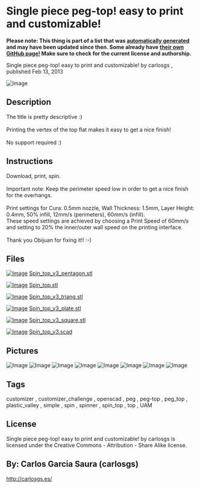 Single piece peg-top! easy to print and customizable!
===============
**Please note: This thing is part of a list that was [automatically generated](https://github.com/carlosgs/export-things) and may have been updated since then. Some already have [their own GitHub page!](https://github.com/carlosgs?tab=repositories) Make sure to check for the current license and authorship.**  

Single piece peg-top! easy to print and customizable!  by carlosgs , published Feb 13, 2013

![Image](img/2013-02-14_00.07.04_display_large.jpg "Title")

Description
--------
The title is pretty descriptive :)<br />
<br />
Printing the vertex of the top flat makes it easy to get a nice finish!<br />
<br />
No support required :)<br />

Instructions
--------
Download, print, spin.<br />
<br />
Important note: Keep the perimeter speed low in order to get a nice finish for the overhangs.<br />
<br />
Print settings for Cura: 0.5mm nozzle, Wall Thickness: 1.5mm, Layer Height: 0.4mm, 50% infill, 12mm/s (perimeters), 60mm/s (infill).<br />
These speed settings are achieved by choosing a Print Speed of 60mm/s and setting to 20% the inner/outer wall speed on the printing interface.<br />
<br />
Thank you Obijuan for fixing it!! :-)

Files
--------
[![Image](img/Spin_top_v3_pentagon_preview_tinycard.jpg)](Spin_top_v3_pentagon.stl)
 [ Spin_top_v3_pentagon.stl](Spin_top_v3_pentagon.stl)  

[![Image](img/Gears_preview_tinycard.jpg)](Spin_top.stl)
 [ Spin_top.stl](Spin_top.stl)  

[![Image](img/Spin_top_v3_triang_preview_tinycard.jpg)](Spin_top_v3_triang.stl)
 [ Spin_top_v3_triang.stl](Spin_top_v3_triang.stl)  

[![Image](img/Spin_top_v3_plate_preview_tinycard.jpg)](Spin_top_v3_plate.stl)
 [ Spin_top_v3_plate.stl](Spin_top_v3_plate.stl)  

[![Image](img/Spin_top_v3_square_preview_tinycard.jpg)](Spin_top_v3_square.stl)
 [ Spin_top_v3_square.stl](Spin_top_v3_square.stl)  

[![Image](img/Gears_preview_tinycard.jpg)](Spin_top_v3.scad)
 [ Spin_top_v3.scad](Spin_top_v3.scad)  



Pictures
--------
![Image](img/2013-02-14_00.33.07_display_large.jpg "Title")
![Image](img/Spin_top_v3_square_display_large.jpg "Title")
![Image](img/Spin_top_v3_pentagon_display_large.jpg "Title")
![Image](img/Spin_top_v3_triang_display_large.jpg "Title")
![Image](img/2013-02-17_11.04.08_display_large.jpg "Title")
![Image](img/2013-02-17_12.34.18_display_large.jpg "Title")
![Image](img/2013-02-17_12.42.30_display_large.jpg "Title")
![Image](img/Spin_top_v3_plate_display_large.jpg "Title")


Tags
--------
customizer , customizer_challenge , openscad , peg , peg-top , peg_top , plastic_valley , simple , spin , spinner , spin_top , top , UAM  

  

License
--------
Single piece peg-top! easy to print and customizable! by carlosgs is licensed under the Creative Commons - Attribution - Share Alike license.  



By: Carlos Garcia Saura (carlosgs)
--------
<http://carlosgs.es/>